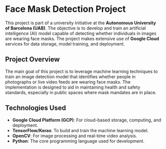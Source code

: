 # Face Mask Detection Project

This project is part of a university initiative at the **Autonomous University of Barcelona (UAB)**. The objective is to develop and train an artificial intelligence (AI) model capable of detecting whether individuals in images are wearing face masks. The project makes extensive use of **Google Cloud** services for data storage, model training, and deployment.

## Project Overview
The main goal of this project is to leverage machine learning techniques to train an image detection model that identifies whether people in photographs or live video feeds are wearing face masks. The implementation is designed to aid in maintaining health and safety standards, especially in public spaces where mask mandates are in place.

## Technologies Used
- **Google Cloud Platform (GCP)**: For cloud-based storage, computing, and deployment.
- **TensorFlow/Keras**: To build and train the machine learning model.
- **OpenCV**: For image processing and real-time video analysis.
- **Python**: The core programming language used for development.

